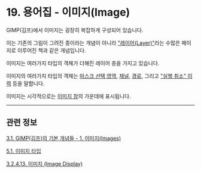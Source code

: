 # 19. 용어집 - 이미지(Image)

GIMP(김프)에서 이미지는 굉장히 복잡하게 구성되어 있습니다. 

이는 기존의 그림이 그려진 종이라는 개념이 아니라 ["레이어(Layer)"](./19-glossaryx-layer.md)라는 수많은 페이지로 이루어진 책과 같은 개념입니다.

이미지는 여러가지 타입의 객체가 더해진 레이어 층을 가지고 있습니다. 

이미지의 여러가지 타입의 객체는 [마스크 선택 영역](./19-glossaryx-selection_mask.md), [채널](./19-glossaryx-channel.md), [경로](./19-glossaryx-path.md), 그리고 ["실행 취소" 이력](./19-glossaryx-undo.md) 등을 말합니다. 

이미지는 시각적으로는 [이미지 창](./19-glossaryx-image_window.md)의 가운데에 표시됩니다.

***

## 관련 정보

[3.1. GIMP(김프)의 기본 개념들 - 1. 이미지(Images)](./03-01-basic-concepts.md#03-01-s1)

[5.1. 이미지 타입](./05-01-image-types.md)

[3.2.4.13. 이미지 (Image Display)](./03-02-04-13-image-display.md)